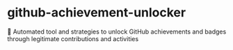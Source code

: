 # github-achievement-unlocker
🎯 Automated tool and strategies to unlock GitHub achievements and badges through legitimate contributions and activities
